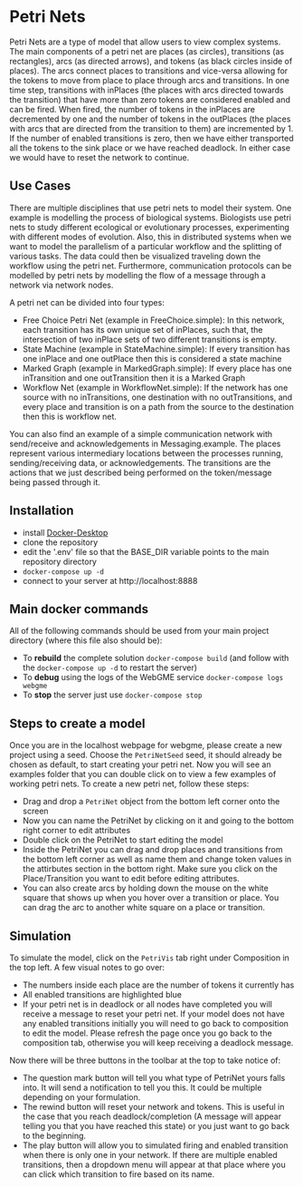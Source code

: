 # Petri Nets
Petri Nets are a type of model that allow users to view complex systems. The main components of a petri net are places (as circles), transitions (as rectangles), arcs (as directed arrows), and tokens (as black circles inside of places). The arcs connect places to transitions and vice-versa allowing for the tokens to move from place to place through arcs and transitions. In one time step, transitions with inPlaces (the places with arcs directed towards the transition) that have more than zero tokens are considered enabled and can be fired. When fired, the number of tokens in the inPlaces are decremented by one and the number of tokens in the outPlaces (the places with arcs that are directed from the transition to them) are incremented by 1. If the number of enabled transitions is zero, then we have either transported all the tokens to the sink place or we have reached deadlock. In either case we would have to reset the network to continue.

## Use Cases
There are multiple disciplines that use petri nets to model their system. One example is modelling the process of biological systems. Biologists use petri nets to study different ecological or evolutionary processes, experimenting with different modes of evolution. Also, this in distributed systems when we want to model the parallelism of a particular workflow and the splitting of various tasks. The data could then be visualized traveling down the workflow using the petri net. Furthermore, communication protocols can be modelled by petri nets by modelling the flow of a message through a network via network nodes.  

A petri net can be divided into four types:  
- Free Choice Petri Net (example in FreeChoice.simple): In this network, each transition has its own unique set of inPlaces, such that, the intersection of two inPlace sets of two different transitions is empty.
- State Machine (example in StateMachine.simple): If every transition has one inPlace and one outPlace then this is considered a state machine
- Marked Graph (example in MarkedGraph.simple): If every place has one inTransition and one outTransition then it is a Marked Graph
- Workflow Net (example in WorkflowNet.simple): If the network has one source with no inTransitions, one destination with no outTransitions, and every place and transition is on a path from the source to the destination then this is workflow net.

You can also find an example of a simple communication network with send/receive and acknowledgements in Messaging.example. The places represent various intermediary locations between the processes running, sending/receiving data, or acknowledgements. The transitions are the actions that we just described being performed on the token/message being passed through it.

## Installation
- install [Docker-Desktop](https://www.docker.com/products/docker-desktop)
- clone the repository
- edit the '.env' file so that the BASE_DIR variable points to the main repository directory
- `docker-compose up -d`
- connect to your server at http://localhost:8888

## Main docker commands
All of the following commands should be used from your main project directory (where this file also should be):
- To **rebuild** the complete solution `docker-compose build` (and follow with the `docker-compose up -d` to restart the server)
- To **debug** using the logs of the WebGME service `docker-compose logs webgme`
- To **stop** the server just use `docker-compose stop`

## Steps to create a model
Once you are in the localhost webpage for webgme, please create a new project using a seed. Choose the `PetriNetSeed` seed, it should already be chosen as default, to start creating your petri net. Now you will see an examples folder that you can double click on to view a few examples of working petri nets. To create a new petri net, follow these steps:
- Drag and drop a `PetriNet` object from the bottom left corner onto the screen
- Now you can name the PetriNet by clicking on it and going to the bottom right corner to edit attributes
- Double click on the PetriNet to start editing the model
- Inside the PetriNet you can drag and drop places and transitions from the bottom left corner as well as name them and change token values in the attirbutes section in the bottom right. Make sure you click on the Place/Transition you want to edit before editing attributes.
- You can also create arcs by holding down the mouse on the white square that shows up when you hover over a transition or place. You can drag the arc to another white square on a place or transition.

## Simulation
To simulate the model, click on the `PetriVis` tab right under Composition in the top left. 
A few visual notes to go over:
- The numbers inside each place are the number of tokens it currently has
- All enabled transitions are highlighted blue
- If your petri net is in deadlock or all nodes have completed you will receive a message to reset your petri net. If your model does not have any enabled transitions initially you will need to go back to composition to edit the model. Please refresh the page once you go back to the composition tab, otherwise you will keep receiving a deadlock message.  

Now there will be three buttons in the toolbar at the top to take notice of:
- The question mark button will tell you what type of PetriNet yours falls into. It will send a notification to tell you this. It could be multiple depending on your formulation.
- The rewind button will reset your network and tokens. This is useful in the case that you reach deadlock/completion (A message will appear telling you that you have reached this state) or you just want to go back to the beginning.
- The play button will allow you to simulated firing and enabled transition when there is only one in your network. If there are multiple enabled transitions, then a dropdown menu will appear at that place where you can click which transition to fire based on its name.

